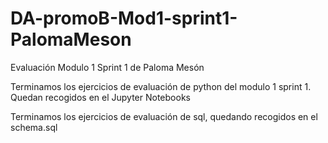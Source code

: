 # DA-promoB-Mod1-sprint1-PalomaMeson
Evaluación Modulo 1 Sprint 1 de Paloma Mesón

Terminamos los ejercicios de evaluación de python del modulo 1 sprint 1. Quedan recogidos en el Jupyter Notebooks

Terminamos los ejercicios de evaluación de sql, quedando recogidos en el schema.sql
